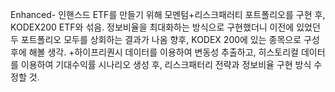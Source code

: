 Enhanced- 인핸스드 ETF를 만들기 위해 모멘텀+리스크패러티 포트폴리오를 구현 후, KODEX200 ETF와 섞음. 정보비율을 최대화하는 방식으로 구현했더니 이전에 있었던 두 포트폴리오 모두를 상회하는 결과가 나옴
향후, KODEX 200에 있는 종목으로 구성후에 해볼 생각. +하이프리퀀시 데이터를 이용하여 변동성 추출하고, 히스토리컬 데이터를 이용하여 기대수익률 시나리오 생성 후, 리스크패터리 전략과 정보비율 구현 방식 수정할 것.
